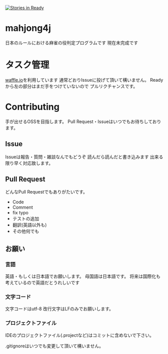 [![Stories in Ready](https://badge.waffle.io/yu1ro/mahjong4j.png?label=ready&title=Ready)](https://waffle.io/yu1ro/mahjong4j)
# mahjong4j
日本のルールにおける麻雀の役判定プログラムです
現在未完成です

# タスク管理
[waffle.io](https://waffle.io/yu1ro/mahjong4j)を利用しています
通常どおりIssueに投げて頂いて構いません。
Readyから左の部分はまだ手をつけていないので
プルリクチャンスです。

# Contributing
手が出せるOSSを目指します。
Pull Request・Issueはいつでもお待ちしております。
## Issue
Issueは報告・質問・雑談なんでもどうぞ
読んだら読んだと書き込みます
出来る限り早く対応致します。

## Pull Request
どんなPull Requestでもありがたいです。

- Code
- Comment
- fix typo
- テストの追加
- 翻訳(英語以外も)
- その他何でも

## お願い
### 言語
英語・もしくは日本語でお願いします。
母国語は日本語です。
将来は国際化も考えているので英語だとうれしいです

### 文字コード
文字コードはutf-8
改行文字はLFのみでお願いします。

### プロジェクトファイル
IDEのプロジェクトファイル(.projectなど)はコミットに含めないで下さい。

.gitignoreはいつでも変更して頂いて構いません。